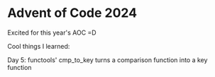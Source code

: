 # Advent of Code 2024

Excited for this year's AOC =D

Cool things I learned:

Day 5: functools' cmp_to_key turns a comparison function into a key function